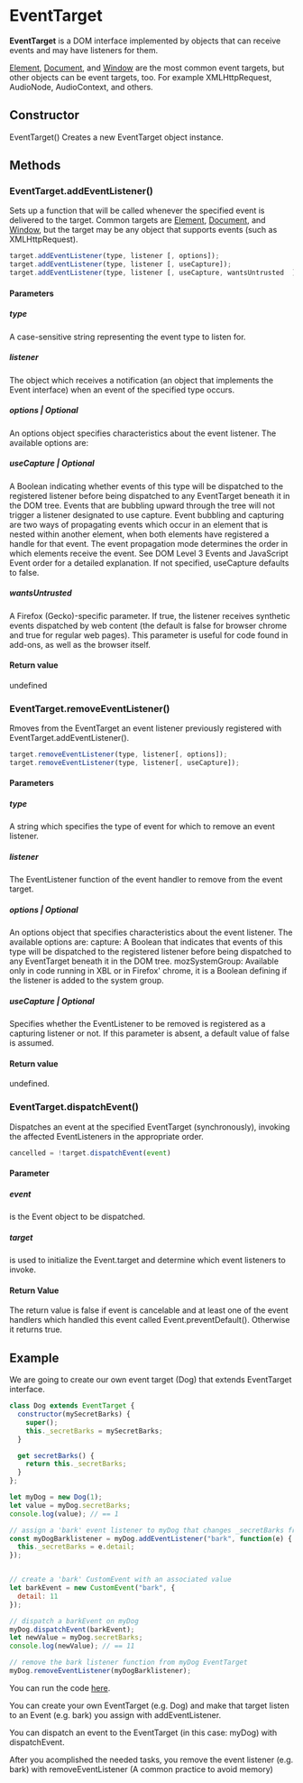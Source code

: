 # EventTarget
<b>EventTarget</b> is a DOM interface implemented by objects that can receive events and may have listeners for them.

<a href="./../Element/README.md" target="_self">Element</a>, <a href="./../Document/README.md" target="_self">Document</a>, and <a href="./../Window/README.md" target="_self">Window</a> are the most common event targets, but other objects can be event targets, too. For example XMLHttpRequest, AudioNode, AudioContext, and others.

## Constructor
EventTarget()
Creates a new EventTarget object instance.

## Methods

### EventTarget.addEventListener()
Sets up a function that will be called whenever the specified event is delivered to the target. Common targets are <a href="./../Element/README.md" target="_self">Element</a>, <a href="./../Document/README.md" target="_self">Document</a>, and <a href="./../Window/README.md" target="_self">Window</a>, but the target may be any object that supports events (such as XMLHttpRequest).

```js
target.addEventListener(type, listener [, options]);
target.addEventListener(type, listener [, useCapture]);
target.addEventListener(type, listener [, useCapture, wantsUntrusted  ]); // Gecko/Mozilla only
```

#### Parameters
##### type
A case-sensitive string representing the event type to listen for.
##### listener
The object which receives a notification (an object that implements the Event interface) when an event of the specified type occurs.
##### options | Optional
An options object specifies characteristics about the event listener. The available options are:

##### useCapture | Optional
A Boolean indicating whether events of this type will be dispatched to the registered listener before being dispatched to any EventTarget beneath it in the DOM tree. Events that are bubbling upward through the tree will not trigger a listener designated to use capture. Event bubbling and capturing are two ways of propagating events which occur in an element that is nested within another element, when both elements have registered a handle for that event. The event propagation mode determines the order in which elements receive the event. See DOM Level 3 Events and JavaScript Event order for a detailed explanation. If not specified, useCapture defaults to false.
##### wantsUntrusted 
A Firefox (Gecko)-specific parameter. If true, the listener receives synthetic events dispatched by web content (the default is false for browser chrome and true for regular web pages). This parameter is useful for code found in add-ons, as well as the browser itself.

#### Return value
undefined

### EventTarget.removeEventListener()
Rmoves from the EventTarget an event listener previously registered with EventTarget.addEventListener().
```js
target.removeEventListener(type, listener[, options]);
target.removeEventListener(type, listener[, useCapture]);
```
#### Parameters
##### type
A string which specifies the type of event for which to remove an event listener.
##### listener
The EventListener function of the event handler to remove from the event target.
##### options | Optional
An options object that specifies characteristics about the event listener. The available options are:
capture: A Boolean that indicates that events of this type will be dispatched to the registered listener before being dispatched to any EventTarget beneath it in the DOM tree.
 mozSystemGroup: Available only in code running in XBL or in Firefox' chrome, it is a Boolean defining if the listener is added to the system group.
##### useCapture | Optional
Specifies whether the EventListener to be removed is registered as a capturing listener or not. If this parameter is absent, a default value of false is assumed.

#### Return value
undefined.

### EventTarget.dispatchEvent()
Dispatches an event at the specified EventTarget (synchronously), invoking the affected EventListeners in the appropriate order.

```js 
cancelled = !target.dispatchEvent(event)
```
#### Parameter
##### event
is the Event object to be dispatched.
##### target
is used to initialize the Event.target and determine which event listeners to invoke.
#### Return Value
The return value is false if event is cancelable and at least one of the event handlers which handled this event called Event.preventDefault(). Otherwise it returns true.

## Example
We are going to create our own event target (Dog) that extends EventTarget interface.

```js
class Dog extends EventTarget {
  constructor(mySecretBarks) {
    super();
    this._secretBarks = mySecretBarks;
  }

  get secretBarks() {
    return this._secretBarks;
  }
};

let myDog = new Dog(1);
let value = myDog.secretBarks;
console.log(value); // == 1

// assign a 'bark' event listener to myDog that changes _secretBarks from barkCount event param.
const myDogBarklistener = myDog.addEventListener("bark", function(e) {
  this._secretBarks = e.detail;
});


// create a 'bark' CustomEvent with an associated value
let barkEvent = new CustomEvent("bark", {
  detail: 11
});

// dispatch a barkEvent on myDog
myDog.dispatchEvent(barkEvent);
let newValue = myDog.secretBarks;
console.log(newValue); // == 11

// remove the bark listener function from myDog EventTarget
myDog.removeEventListener(myDogBarklistener);

```
You can run the code <a href="https://jsfiddle.net/h17ysrub/4/">here</a>.

 You can create your own EventTarget (e.g. Dog) and make that target listen to an Event (e.g. bark) you assign with addEventListener.
 
 You can dispatch an event to the EventTarget (in this case: myDog) with dispatchEvent.

 After you acomplished the needed tasks, you remove the event listener (e.g. bark) with removeEventListener (A common practice to avoid memory)
 